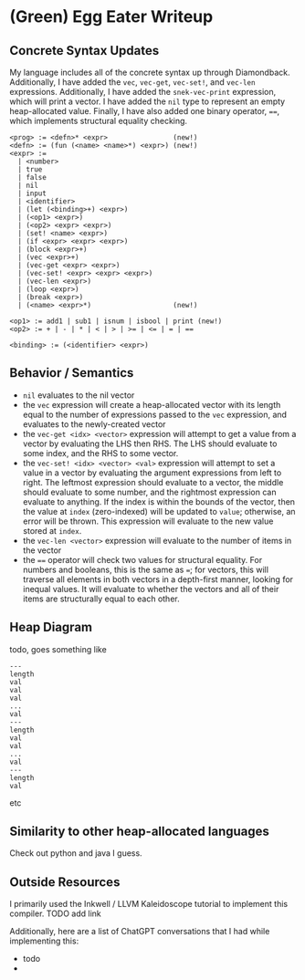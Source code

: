 # (Green) Egg Eater Writeup

## Concrete Syntax Updates
My language includes all of the concrete syntax up through Diamondback.
Additionally, I have added the `vec`, `vec-get`, `vec-set!`, and `vec-len`
expressions. Additionally, I have added the `snek-vec-print` expression, which
will print a vector. I have added the `nil` type to represent an empty
heap-allocated value. Finally, I have also added one binary operator, `==`,
which implements structural equality checking.

```
<prog> := <defn>* <expr>                (new!)
<defn> := (fun (<name> <name>*) <expr>) (new!)
<expr> :=
  | <number>
  | true
  | false
  | nil
  | input
  | <identifier>
  | (let (<binding>+) <expr>)
  | (<op1> <expr>)
  | (<op2> <expr> <expr>)
  | (set! <name> <expr>)
  | (if <expr> <expr> <expr>)
  | (block <expr>+)
  | (vec <expr>+)
  | (vec-get <expr> <expr>)
  | (vec-set! <expr> <expr> <expr>)
  | (vec-len <expr>)
  | (loop <expr>)
  | (break <expr>)
  | (<name> <expr>*)                    (new!)

<op1> := add1 | sub1 | isnum | isbool | print (new!)
<op2> := + | - | * | < | > | >= | <= | = | ==

<binding> := (<identifier> <expr>)
```

## Behavior / Semantics
- `nil` evaluates to the nil vector
- the `vec` expression will create a heap-allocated vector with its length equal
    to the number of expressions passed to the `vec` expression, and evaluates
    to the newly-created vector
- the `vec-get <idx> <vector>` expression will attempt to get a value from a vector by
    evaluating the LHS then RHS. The LHS should evaluate to some index, and the
    RHS to some vector. 
- the `vec-set! <idx> <vector> <val>` expression will attempt to set a value in a vector by
    evaluating the argument expressions from left to right. The leftmost
    expression should evaluate to a vector, the middle should evaluate to some
    number, and the rightmost expression can evaluate to anything. If the index
    is within the bounds of the vector, then the value at `index` (zero-indexed)
    will be updated to `value`; otherwise, an error will be thrown. This
    expression will evaluate to the new value stored at `index`.
- the `vec-len <vector>` expression will evaluate to the number of items in the vector
- the `==` operator will check two values for structural equality. For numbers
    and booleans, this is the same as `=`; for vectors, this will traverse all
    elements in both vectors in a depth-first manner, looking for inequal
    values. It will evaluate to whether the vectors and all of their items are
    structurally equal to each other.

## Heap Diagram

todo, goes something like

```
---
length
val
val
val
...
val
---
length
val
val
...
val
---
length
val
```
etc

## Similarity to other heap-allocated languages
Check out python and java I guess.

## Outside Resources
I primarily used the Inkwell / LLVM Kaleidoscope tutorial to implement this
compiler. TODO add link

Additionally, here are a list of ChatGPT conversations that I had while
implementing this:
- todo
- 




